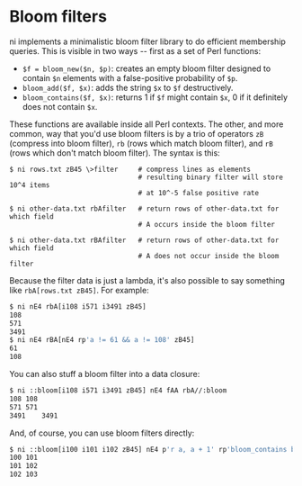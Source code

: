 # Bloom filters
ni implements a minimalistic bloom filter library to do efficient membership
queries. This is visible in two ways -- first as a set of Perl functions:

- `$f = bloom_new($n, $p)`: creates an empty bloom filter designed to contain
  `$n` elements with a false-positive probability of `$p`.
- `bloom_add($f, $x)`: adds the string `$x` to `$f` destructively.
- `bloom_contains($f, $x)`: returns 1 if `$f` might contain `$x`, 0 if it
  definitely does not contain `$x`.

These functions are available inside all Perl contexts. The other, and more
common, way that you'd use bloom filters is by a trio of operators `zB`
(compress into bloom filter), `rb` (rows which match bloom filter), and `rB`
(rows which don't match bloom filter). The syntax is this:

```
$ ni rows.txt zB45 \>filter     # compress lines as elements
                                # resulting binary filter will store 10^4 items
                                # at 10^-5 false positive rate

$ ni other-data.txt rbAfilter   # return rows of other-data.txt for which field
                                # A occurs inside the bloom filter

$ ni other-data.txt rBAfilter   # return rows of other-data.txt for which field
                                # A does not occur inside the bloom filter
```

Because the filter data is just a lambda, it's also possible to say something
like `rbA[rows.txt zB45]`. For example:

```bash
$ ni nE4 rbA[i108 i571 i3491 zB45]
108
571
3491
$ ni nE4 rBA[nE4 rp'a != 61 && a != 108' zB45]
61
108
```

You can also stuff a bloom filter into a data closure:

```bash
$ ni ::bloom[i108 i571 i3491 zB45] nE4 fAA rbA//:bloom
108	108
571	571
3491	3491
```

And, of course, you can use bloom filters directly:

```bash
$ ni ::bloom[i100 i101 i102 zB45] nE4 p'r a, a + 1' rp'bloom_contains bloom, a'
100	101
101	102
102	103
```
